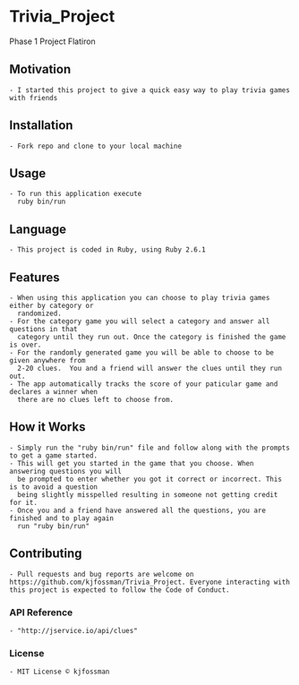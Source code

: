 # Trivia_Project
Phase 1 Project Flatiron

## Motivation 
    - I started this project to give a quick easy way to play trivia games with friends

## Installation
    - Fork repo and clone to your local machine

## Usage 
    - To run this application execute 
      ruby bin/run

## Language
    - This project is coded in Ruby, using Ruby 2.6.1

## Features
    - When using this application you can choose to play trivia games either by category or 
      randomized. 
    - For the category game you will select a category and answer all questions in that 
      category until they run out. Once the category is finished the game is over. 
    - For the randomly generated game you will be able to choose to be given anywhere from
      2-20 clues.  You and a friend will answer the clues until they run out.  
    - The app automatically tracks the score of your paticular game and declares a winner when
      there are no clues left to choose from.  

## How it Works
    - Simply run the "ruby bin/run" file and follow along with the prompts to get a game started. 
    - This will get you started in the game that you choose. When answering questions you will 
      be prompted to enter whether you got it correct or incorrect. This is to avoid a question
      being slightly misspelled resulting in someone not getting credit for it. 
    - Once you and a friend have answered all the questions, you are finished and to play again 
      run "ruby bin/run"

## Contributing
    - Pull requests and bug reports are welcome on https://github.com/kjfossman/Trivia_Project. Everyone interacting with this project is expected to follow the Code of Conduct.  

### API Reference    
    - "http://jservice.io/api/clues"

### License
    - MIT License © kjfossman    